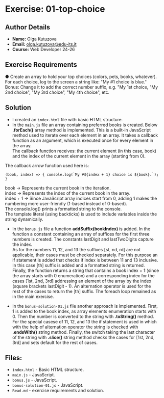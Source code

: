 # Exercise: 01-top-choice

## Author Details
- **Name:** Olga Kutuzova  
- **Email:** olga.kutuzova@edu-its.it  
- **Course:** Web Developer 24-26


## Exercise Requirements
● Create an array to hold your top choices (colors, pets, books, whatever).  
For each choice, log to the screen a string like: "My #1 choice is blue."  
Bonus: Change it to add the correct number suffix, e.g. "My 1st choice, "My 2nd
choice", "My 3rd choice", "My 4th choice", etc.  

 
## Solution
- I created an `index.html` file with basic HTML structure.
- In the `main.js` file an array containing preferred books is created. Below __.forEach()__ array method is implemented. This is a built-in JavaScript method used to iterate  over each element in an array. It takes a callback function as an argument, which is executed once for every element in the array.  
The callback function receives: the current element (in this case, book) and the index of the current element in the array (starting from 0). 

The callback arrow function used here is:

``(book, index) => {
console.log(`My #${index + 1} choice is ${book}.`);
}``
  
book → Represents the current book in the iteration.  
index → Represents the index of the current book in the array.  
index + 1 → Since JavaScript array indices start from 0, adding 1 makes the numbering more user-friendly (1-based instead of 0-based).  
The console.log() prints a formatted string to the console.  
The template literal (using backticks) is used to include variables inside the string dynamically.

- In the `bonus.js` file a function __addSuffix(bookIndex)__ is added. In the function a constant containing an array of suffices for the first three numbers is created. The constants lastDigit and lastTwoDigits capture the index.  
As for the numbers 11, 12, and 13 the suffixes [st, nd, rd] are not applicable, their cases must be checked separately. For this purpose an if statement is added that checks if index is between 11 and 13 inclusive. In this case [th] suffix is added and a formatted string is returned. Finally, the function returns a string that contains a book index + 1 (since the array starts with 0 enumeration) and a corresponding index for the cases [1st, 2nd, 3rd] addressing an element of the array by the index (square brackets lastDigit - 1). An alternation operator is used for the rest of the cases to return the [th] suffix. The foreach loop remained as in the main exercise.  

- In the `bonus-solution-01.js` file another approach is implemented. First, 1 is added to the book index, as array elements enumeration starts with 0. Then the number is converted to the string with __.toString()__ method.  
For the special casese of 11, 12, and 13 the if statement is used in which with the help of alternation operator the string is checked with __.endsWith()__ string method. Finally, the switch taking the last character of the string with __.slice()__ string method checks the cases for [1st, 2nd, 3rd] and sets default for the rest of cases. 




## Files:
- `index.html` - Basic HTML structure.
- `main.js` - JavaScript.
- `bonus.js` - JavaScript.
- `bonus-solution-01.js` - JavaScript.
- `Read.md` - exercise requirements and solution. 
